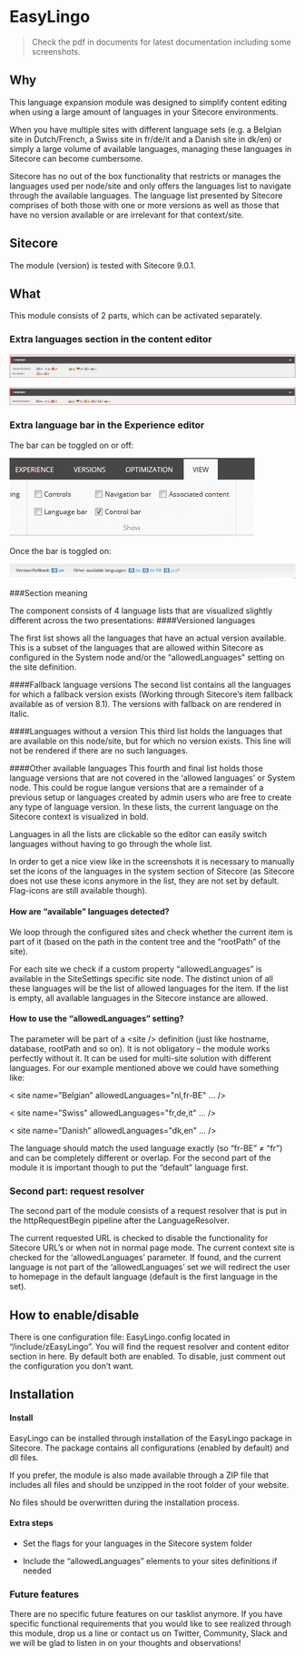 # EasyLingo

> Check the pdf in documents for latest documentation including some screenshots.

## Why

This language expansion module was designed to simplify content editing
when using a large amount of languages in your Sitecore environments.

When you have multiple sites with different language sets (e.g. a
Belgian site in Dutch/French, a Swiss site in fr/de/it and a Danish site
in dk/en) or simply a large volume of available languages, managing
these languages in Sitecore can become cumbersome.

Sitecore has no out of the box functionality that restricts or manages
the languages used per node/site and only offers the languages list to
navigate through the available languages. The language list presented by
Sitecore comprises of both those with one or more versions as well as
those that have no version available or are irrelevant for that
context/site.

## Sitecore

The module (version) is tested with Sitecore 9.0.1. 

## What

This module consists of 2 parts, which can be activated separately. 

### Extra languages section in the content editor
![](https://github.com/Gatogordo/EasyLingo/blob/Experience-Editor/images/easylingo-ce-1.jpg?raw=true)

![](https://github.com/Gatogordo/EasyLingo/blob/Experience-Editor/images/easylingo-ce-2.jpg?raw=true)

### Extra language bar in the Experience editor
The bar can be toggled on or off:

![](https://github.com/Gatogordo/EasyLingo/blob/Experience-Editor/images/easylingo-ee-1.png?raw=true)

Once the bar is toggled on:

![](https://github.com/Gatogordo/EasyLingo/blob/Experience-Editor/images/easylingo-ee-2.png?raw=true)

###Section meaning

The component consists of 4 language lists that are visualized slightly different across the two presentations:
####Versioned languages

The first list shows all the languages that have an actual version available. This is a subset of the languages that are allowed within Sitecore as configured in the System node and/or the “allowedLanguages” setting on the site definition.

####Fallback language versions
The second list contains all the languages for which a fallback version exists (Working through Sitecore’s item fallback available as of version 8.1). The versions with fallback on are rendered in italic. 

####Languages without a version
This third list holds the languages that are available on this node/site, but for which no version exists. This line will not be rendered if there are no such languages. 

####Other available languages
This fourth and final list holds those language versions that are not covered in the ‘allowed languages’ or System node. This could be rogue langue versions that are a remainder of a previous setup or languages created by admin users who are free to create any type of language version.
In these lists, the current language on the Sitecore context is visualized in bold.


Languages in all the lists are clickable
so the editor can easily switch languages without having to go through
the whole list.

In order to get a nice view like in the screenshots it is necessary to
manually set the icons of the languages in the system section of
Sitecore (as Sitecore does not use these icons anymore in the list, they
are not set by default. Flag-icons are still available though).

#### How are “available” languages detected?

We loop through the configured sites and check whether the current item
is part of it (based on the path in the content tree and the “rootPath”
of the site).

For each site we check if a custom property “allowedLanguages” is
available in the SiteSettings specific site node. The distinct union of
all these languages will be the list of allowed languages for the item.
If the list is empty, all available languages in the Sitecore instance
are allowed.

#### How to use the “allowedLanguages” setting?

The parameter will be part of a &lt;site /&gt; definition (just like
hostname, database, rootPath and so on). It is not obligatory – the
module works perfectly without it. It can be used for multi-site
solution with different languages. For our example mentioned above we
could have something like:

&lt; site name=”Belgian” allowedLanguages="nl,fr-BE" … /&gt;

&lt; site name=”Swiss” allowedLanguages="fr,de,it" … /&gt;

&lt; site name=”Danish” allowedLanguages="dk,en" … /&gt;

The language should match the used language exactly (so “fr-BE” ≠ “fr”)
and can be completely different or overlap. For the second part of the
module it is important though to put the “default” language first.

### Second part: request resolver

The second part of the module consists of a request resolver that is put
in the httpRequestBegin pipeline after the LanguageResolver.

The current requested URL is checked to disable the functionality for
Sitecore URL’s or when not in normal page mode. The current context site
is checked for the ‘allowedLanguages’ parameter. If found, and the
current language is not part of the ‘allowedLanguages’ set we will
redirect the user to homepage in the default language (default is the
first language in the set).

## How to enable/disable

There is one configuration file: EasyLingo.config located in
“/include/zEasyLingo”. You will find the request resolver and content
editor section in here. By default both are enabled. To disable, just
comment out the configuration you don’t want.

## Installation

#### Install

EasyLingo can be installed through installation of the EasyLingo package
in Sitecore. The package contains all configurations (enabled by
default) and dll files.

If you prefer, the module is also made available through a ZIP file that
includes all files and should be unzipped in the root folder of your
website.

No files should be overwritten during the installation process.

#### Extra steps

-   Set the flags for your languages in the Sitecore system folder

-   Include the “allowedLanguages” elements to your sites definitions if
    needed

### Future features

There are no specific future features on our tasklist anymore.
If you have specific functional requirements that you would like to see realized through this module, drop us a line or contact us on Twitter, Community, Slack and we will be glad to listen in on your thoughts and observations!

